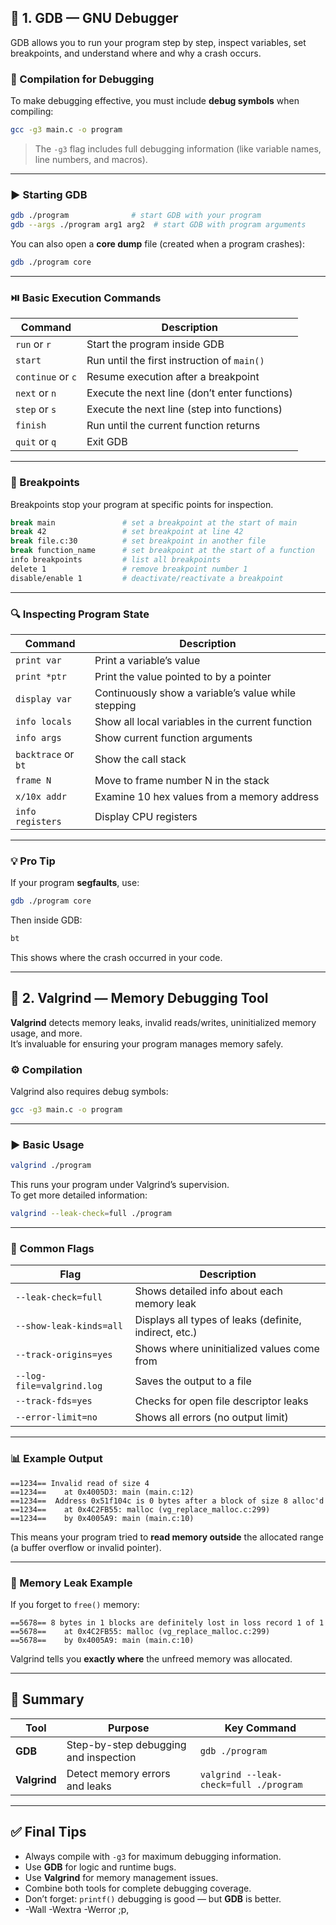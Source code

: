 
## 🐞 1. GDB — GNU Debugger

GDB allows you to run your program step by step, inspect variables, set breakpoints, and understand where and why a crash occurs.

### 🔧 Compilation for Debugging
To make debugging effective, you must include **debug symbols** when compiling:
```bash
gcc -g3 main.c -o program
```
> The `-g3` flag includes full debugging information (like variable names, line numbers, and macros).

---

### ▶️ Starting GDB
```bash
gdb ./program              # start GDB with your program
gdb --args ./program arg1 arg2  # start GDB with program arguments
```
You can also open a **core dump** file (created when a program crashes):
```bash
gdb ./program core
```

---

### ⏯️ Basic Execution Commands
| Command | Description |
|----------|-------------|
| `run` or `r` | Start the program inside GDB |
| `start` | Run until the first instruction of `main()` |
| `continue` or `c` | Resume execution after a breakpoint |
| `next` or `n` | Execute the next line (don’t enter functions) |
| `step` or `s` | Execute the next line (step into functions) |
| `finish` | Run until the current function returns |
| `quit` or `q` | Exit GDB |

---

### 🎯 Breakpoints
Breakpoints stop your program at specific points for inspection.
```bash
break main               # set a breakpoint at the start of main
break 42                 # set breakpoint at line 42
break file.c:30          # set breakpoint in another file
break function_name      # set breakpoint at the start of a function
info breakpoints         # list all breakpoints
delete 1                 # remove breakpoint number 1
disable/enable 1         # deactivate/reactivate a breakpoint
```

---

### 🔍 Inspecting Program State
| Command | Description |
|----------|-------------|
| `print var` | Print a variable’s value |
| `print *ptr` | Print the value pointed to by a pointer |
| `display var` | Continuously show a variable’s value while stepping |
| `info locals` | Show all local variables in the current function |
| `info args` | Show current function arguments |
| `backtrace` or `bt` | Show the call stack |
| `frame N` | Move to frame number N in the stack |
| `x/10x addr` | Examine 10 hex values from a memory address |
| `info registers` | Display CPU registers |

---

### 💡 Pro Tip
If your program **segfaults**, use:
```bash
gdb ./program core
```
Then inside GDB:
```bash
bt
```
This shows where the crash occurred in your code.

---

## 🧩 2. Valgrind — Memory Debugging Tool

**Valgrind** detects memory leaks, invalid reads/writes, uninitialized memory usage, and more.  
It’s invaluable for ensuring your program manages memory safely.

### ⚙️ Compilation
Valgrind also requires debug symbols:
```bash
gcc -g3 main.c -o program
```

---

### ▶️ Basic Usage
```bash
valgrind ./program
```
This runs your program under Valgrind’s supervision.  
To get more detailed information:
```bash
valgrind --leak-check=full ./program
```

---

### 🔧 Common Flags
| Flag | Description |
|------|--------------|
| `--leak-check=full` | Shows detailed info about each memory leak |
| `--show-leak-kinds=all` | Displays all types of leaks (definite, indirect, etc.) |
| `--track-origins=yes` | Shows where uninitialized values come from |
| `--log-file=valgrind.log` | Saves the output to a file |
| `--track-fds=yes` | Checks for open file descriptor leaks |
| `--error-limit=no` | Shows all errors (no output limit) |

---

### 📊 Example Output
```
==1234== Invalid read of size 4
==1234==    at 0x4005D3: main (main.c:12)
==1234==  Address 0x51f104c is 0 bytes after a block of size 8 alloc'd
==1234==    at 0x4C2FB55: malloc (vg_replace_malloc.c:299)
==1234==    by 0x4005A9: main (main.c:10)
```
This means your program tried to **read memory outside** the allocated range (a buffer overflow or invalid pointer).

---

### 🧼 Memory Leak Example
If you forget to `free()` memory:
```
==5678== 8 bytes in 1 blocks are definitely lost in loss record 1 of 1
==5678==    at 0x4C2FB55: malloc (vg_replace_malloc.c:299)
==5678==    by 0x4005A9: main (main.c:10)
```
Valgrind tells you **exactly where** the unfreed memory was allocated.

---

## 🧠 Summary
| Tool | Purpose | Key Command |
|------|----------|-------------|
| **GDB** | Step-by-step debugging and inspection | `gdb ./program` |
| **Valgrind** | Detect memory errors and leaks | `valgrind --leak-check=full ./program` |

---

## ✅ Final Tips
- Always compile with `-g3` for maximum debugging information.  
- Use **GDB** for logic and runtime bugs.  
- Use **Valgrind** for memory management issues.  
- Combine both tools for complete debugging coverage.  
- Don’t forget: `printf()` debugging is good — but **GDB** is better.
- -Wall -Wextra -Werror ;p,